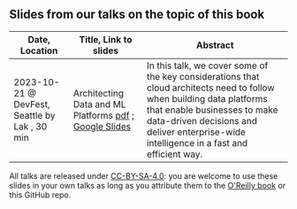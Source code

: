 ## Slides from our talks on the topic of this book

| Date, Location | Title, Link to slides | Abstract |
| -- | -- | -- |
| 2023-10-21 @ DevFest, Seattle by Lak , 30 min | Architecting Data and ML Platforms [pdf](<./2023-10-21 _ Lak @ Devfest, Seattle _ Architecting Data and ML Platforms.pdf>) ; [Google Slides](https://docs.google.com/presentation/d/1tmokIC9_FE9Urt2_ONiP6LFBZFtcop_YPBXHbkCk2so/) | In this talk, we cover some of the key considerations that cloud architects need to follow when building data platforms that enable businesses to make data-driven decisions and deliver enterprise-wide intelligence in a fast and efficient way. |

All talks are released under [CC-BY-SA-4.0](https://creativecommons.org/licenses/by-sa/4.0/deed.en): you are welcome to use these slides in your own talks as long as you attribute them to the [O'Reilly book](https://www.amazon.com/Architecting-Data-Machine-Learning-Platforms/dp/1098151615) or this GitHub repo.

